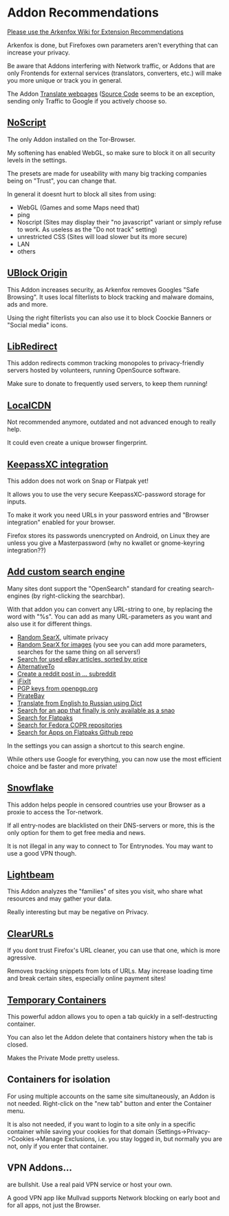 # Addon Recommendations

[Please use the Arkenfox Wiki for Extension Recommendations](https://github.com/arkenfox/user.js/wiki/4.1-Extensions)

Arkenfox is done, but Firefoxes own parameters aren't everything that can increase your privacy.

Be aware that Addons interfering with Network traffic, or Addons that are only Frontends for external services (translators, converters, etc.) will make you more unique or track you in general.

The Addon [Translate webpages](https://addons.mozilla.org/en-US/firefox/addon/traduzir-paginas-web/) ([Source Code](https://github.com/FilipePS/Traduzir-paginas-web) seems to be an exception, sending only Traffic to Google if you actively choose so.

## [NoScript](https://addons.mozilla.org/en-US/firefox/addon/noscript/)
The only Addon installed on the Tor-Browser.

My softening has enabled WebGL, so make sure to block it on all security levels in the settings.

The presets are made for useability with many big tracking companies being on "Trust", you can change that.

In general it doesnt hurt to block all sites from using:

- WebGL (Games and some Maps need that)
- ping
- Noscript (Sites may display their "no javascript" variant or simply refuse to work. As useless as the "Do not track" setting)
- unrestricted CSS (Sites will load slower but its more secure)
- LAN
- others


## [UBlock Origin](https://addons.mozilla.org/en-US/firefox/addon/ublock-origin)
This Addon increases security, as Arkenfox removes Googles "Safe Browsing". It uses local filterlists to block tracking and malware domains, ads and more.

Using the right filterlists you can also use it to block Coockie Banners or "Social media" icons.

## [LibRedirect](https://addons.mozilla.org/en-US/firefox/addon/libredirect/)
This addon redirects common tracking monopoles to privacy-friendly servers hosted by volunteers, running OpenSource software.

Make sure to donate to frequently used servers, to keep them running!

## [LocalCDN](https://addons.mozilla.org/en-US/firefox/addon/localcdn-fork-of-decentraleyes/)
Not recommended anymore, outdated and not advanced enough to really help.

It could even create a unique browser fingerprint.

## [KeepassXC integration](https://addons.mozilla.org/en-US/firefox/addon/keepassxc-browser/)
This addon does not work on Snap or Flatpak yet!

It allows you to use the very secure KeepassXC-password storage for inputs. 

To make it work you need URLs in your password entries and "Browser integration" enabled for your browser.

Firefox stores its passwords unencrypted on Android, on Linux they are unless you give a Masterpassword (why no kwallet or gnome-keyring integration??)

## [Add custom search engine](https://addons.mozilla.org/en-US/firefox/addon/add-custom-search-engine/)
Many sites dont support the "OpenSearch" standard for creating search-engines (by right-clicking the searchbar).

With that addon you can convert any URL-string to one, by replacing the word with "%s". You can add as many URL-parameters as you want and also use it for different things.

- [Random SearX](https://searx.neocities.org/#q=%s&category_general=on), ultimate privacy
- [Random SearX for images](https://searx.neocities.org/#q=%s&category_images=on) (you see you can add more parameters, searches for the same thing on all servers!)
- [Search for used eBay articles, sorted by price](https://www.ebay.de/sch/i.html?_fsrp=1&rt=nc&_nkw=%s&_sacat=0&_sop=15&LH_ItemCondition=4)
- [AlternativeTo](https://alternativeto.net/browse/search/?q=%s)
- [Create a reddit post in ... subreddit](https://www.reddit.com/r/%s/submit)
- [iFixIt](https://www.ifixit.com/Search?query=%s)
- [PGP keys from openpgp.org](https://keys.openpgp.org/search?q=%s)
- [PirateBay](https://pirate-bays.net/search?q=%s)
- [Translate from English to Russian using Dict](https://enru.dict.cc/?s=%s)
- [Search for an app that finally is only available as a snao](https://snapcraft.io/search?q=%s)
- [Search for Flatpaks](https://flathub.org/apps/search/test)
- [Search for Fedora COPR repositories](https://copr.fedorainfracloud.org/coprs/fulltext/?fulltext=%s)
- [Search for Apps on Flatpaks Github repo](https://github.com/search?q=org%3Aflathub+%s)

In the settings you can assign a shortcut to this search engine.

While others use Google for everything, you can now use the most efficient choice and be faster and more private!

## [Snowflake](https://addons.mozilla.org/en-US/firefox/addon/torproject-snowflake/)
This addon helps people in censored countries use your Browser as a proxie to access the Tor-network.

If all entry-nodes are blacklisted on their DNS-servers or more, this is the only option for them to get free media and news.

It is not illegal in any way to connect to Tor Entrynodes. You may want to use a good VPN though.

## [Lightbeam](https://addons.mozilla.org/en-US/firefox/addon/lightbeam-chikl/)
This Addon analyzes the "families" of sites you visit, who share what resources and may gather your data. 

Really interesting but may be negative on Privacy.

## [ClearURLs](https://addons.mozilla.org/en-US/firefox/addon/clearurls/)
If you dont trust Firefox's URL cleaner, you can use that one, which is more agressive.

Removes tracking snippets from lots of URLs. May increase loading time and break certain sites, especially online payment sites!

## [Temporary Containers](https://addons.mozilla.org/en-US/firefox/addon/temporary-containers/)
This powerful addon allows you to open a tab quickly in a self-destructing container. 

You can also let the Addon delete that containers history when the tab is closed. 

Makes the Private Mode pretty useless.

## Containers for isolation
For using multiple accounts on the same site simultaneously, an Addon is not needed. Right-click on the "new tab" button and enter the Container menu.

It is also not needed, if you want to login to a site only in a specific container while saving your cookies for that domain (Settings->Privacy->Cookies->Manage Exclusions, i.e. you stay logged in, but normally you are not, only if you enter that container.

## VPN Addons...
are bullshit. Use a real paid VPN service or host your own.

A good VPN app like Mullvad supports Network blocking on early boot and for all apps, not just the Browser.

